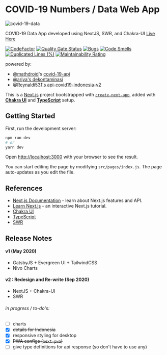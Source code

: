 # COVID-19 Numbers / Data Web App

![covid-19-data](https://socialify.git.ci/sozonome/covid-19-data/image?description=1&logo=https%3A%2F%2Fsznm.dev%2Fapp_icons%2Fcovid-19-data.svg&owner=1&theme=Dark)

COVID-19 Data App
developed using NextJS, SWR, and Chakra-UI
[Live Here](http://covid19.sznm.dev/)

[![CodeFactor](https://www.codefactor.io/repository/github/sozonome/covid-19-data/badge/master)](https://www.codefactor.io/repository/github/sozonome/covid-19-data/overview/master) [![Quality Gate Status](https://sonarcloud.io/api/project_badges/measure?project=sozonome_covid-19-data&metric=alert_status)](https://sonarcloud.io/dashboard?id=sozonome_covid-19-data) [![Bugs](https://sonarcloud.io/api/project_badges/measure?project=sozonome_covid-19-data&metric=bugs)](https://sonarcloud.io/dashboard?id=sozonome_covid-19-data) [![Code Smells](https://sonarcloud.io/api/project_badges/measure?project=sozonome_covid-19-data&metric=code_smells)](https://sonarcloud.io/dashboard?id=sozonome_covid-19-data) [![Duplicated Lines (%)](https://sonarcloud.io/api/project_badges/measure?project=sozonome_covid-19-data&metric=duplicated_lines_density)](https://sonarcloud.io/dashboard?id=sozonome_covid-19-data) [![Maintainability Rating](https://sonarcloud.io/api/project_badges/measure?project=sozonome_covid-19-data&metric=sqale_rating)](https://sonarcloud.io/dashboard?id=sozonome_covid-19-data)

powered by:
- [@mathdroid](https://github.com/mathdroid/covid-19-api)'s [covid-19-api](https://covid19.mathdro.id/)
- [@ariya's dekontaminasi](https://github.com/ariya/dekontaminasi)
- [@Reynaldi531's api-covid19-indonesia-v2](https://github.com/Reynadi531/api-covid19-indonesia-v2)

This is a [Next.js](https://nextjs.org/) project bootstrapped with [`create-next-app`](https://github.com/vercel/next.js/tree/canary/packages/create-next-app), added with [**Chakra UI**](https://chakra-ui.com) and [**TypeScript**](https://typescriptlang.org) setup.

## Getting Started

First, run the development server:

```bash
npm run dev
# or
yarn dev
```

Open [http://localhost:3000](http://localhost:3000) with your browser to see the result.

You can start editing the page by modifying `src/pages/index.js`. The page auto-updates as you edit the file.

## References

- [Next.js Documentation](https://nextjs.org/docs) - learn about Next.js features and API.
- [Learn Next.js](https://nextjs.org/learn) - an interactive Next.js tutorial.
- [Chakra UI](https://chakra-ui.com)
- [TypeScript](https://typescriptlang.org)
- [SWR](https://swr.now.sh/)

## Release Notes
#### v1 (May 2020)
- GatsbyJS + Evergreen UI + TailwindCSS
- Nivo Charts

#### v2 : Redesign and Re-write (Sep 2020)
- NextJS + Chakra-UI
- SWR

###### in progress / to-do's:
- [ ] charts
- [x] ~~details for Indonesia~~
- [x] responsive styling for desktop
- [x] ~~PWA configs (`next-pwa`)~~
- [ ] give type definitions for api response (so don't have to use any)